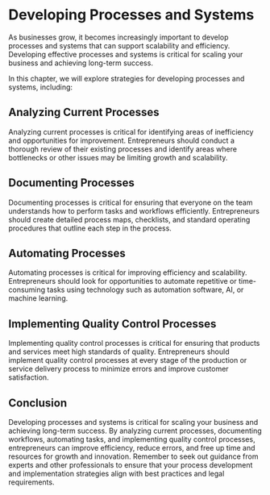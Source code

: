 Developing Processes and Systems
==================================================================

As businesses grow, it becomes increasingly important to develop processes and systems that can support scalability and efficiency. Developing effective processes and systems is critical for scaling your business and achieving long-term success.

In this chapter, we will explore strategies for developing processes and systems, including:

Analyzing Current Processes
---------------------------

Analyzing current processes is critical for identifying areas of inefficiency and opportunities for improvement. Entrepreneurs should conduct a thorough review of their existing processes and identify areas where bottlenecks or other issues may be limiting growth and scalability.

Documenting Processes
---------------------

Documenting processes is critical for ensuring that everyone on the team understands how to perform tasks and workflows efficiently. Entrepreneurs should create detailed process maps, checklists, and standard operating procedures that outline each step in the process.

Automating Processes
--------------------

Automating processes is critical for improving efficiency and scalability. Entrepreneurs should look for opportunities to automate repetitive or time-consuming tasks using technology such as automation software, AI, or machine learning.

Implementing Quality Control Processes
--------------------------------------

Implementing quality control processes is critical for ensuring that products and services meet high standards of quality. Entrepreneurs should implement quality control processes at every stage of the production or service delivery process to minimize errors and improve customer satisfaction.

Conclusion
----------

Developing processes and systems is critical for scaling your business and achieving long-term success. By analyzing current processes, documenting workflows, automating tasks, and implementing quality control processes, entrepreneurs can improve efficiency, reduce errors, and free up time and resources for growth and innovation. Remember to seek out guidance from experts and other professionals to ensure that your process development and implementation strategies align with best practices and legal requirements.
